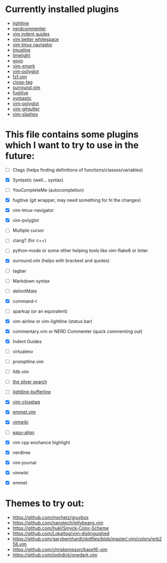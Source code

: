 # Currently installed plugins
* [lightline](https://github.com/itchyny/lightline.vim)
* [nerdcommenter](https://github.com/scrooloose/nerdcommenter)
* [vim indent guides](https://github.com/nathanaelkane/vim-indent-guides)
* [vim better whitespace](https://github.com/ntpeters/vim-better-whitespace)
* [vim tmux navigator](https://github.com/christoomey/vim-tmux-navigator)
* [tmuxline](https://github.com/edkolev/tmuxline.vim)
* [limelight](https://github.com/junegunn/limelight.vim)
* [goyo](https://github.com/junegunn/goyo.vim)
* [vim-xmark](https://github.com/junegunn/vim-xmark)
* [vim-polyglot](https://github.com/sheerun/vim-polyglot)
* [fzf.vim](https://github.com/junegunn/fzf.vim)
* [close-tag](https://github.com/alvan/vim-closetag)
* [surround.vim](https://github.com/tpope/vim-surround)
* [fugitive](https://github.com/tpope/vim-fugitive)
* [syntastic](https://github.com/vim-syntastic/syntastic)
* [vim-polyglot](https://github.com/sheerun/vim-polyglot)
* [vim-gitgutter](https://github.com/airblade/vim-gitgutter)
* [vim-slashes](https://github.com/junegunn/vim-slash)

# This file contains some plugins which I want to try to use in the future:
- [ ] Ctags (helps finding definitions of functions/classes/variables)
- [x] Syntastic (well... syntax)
- [ ] YouCompleteMe (autocompletion)
- [x] fugitive (git wrapper, may need something for hl the changes)
- [x] vim-tmux-navigator
- [x] vim-polyglot
- [ ] Multiple cursor
- [ ] clang? (for c++)
- [ ] python-mode or some other helping tools like vim-flake8 or linter
- [x] surround.vim (helps with brackest and quotes)
- [ ] tagbar
- [ ] Markdown syntax
- [ ] delimitMate
- [x] command-t
- [ ] sparkup (or an equivalent)
- [x] vim-airline or vim-lightline (status bar)
- [x] commentary.vim or NERD Commenter (quick commenting out)
- [x] Indent Guides
- [ ] virtualenv
- [ ] promptline.vim
- [ ] lldb.vim
- [ ] [the silver search](https://github.com/ggreer/the_silver_searcher)
- [ ] [lightline-bufferline](https://vimawesome.com/plugin/lightline-bufferline)
- [x] [vim-closetag](https://vimawesome.com/plugin/vim-closetag)
- [x] [emmet.vim](https://vimawesome.com/plugin/emmet-vim)
- [x] [vimwiki](https://github.com/vimwiki/vimwiki)
- [ ] [easy-align](https://github.com/junegunn/vim-easy-align)
- [x] vim cpp enchance highlight
- [x] nerdtree 
- [x] vim-journal
- [x] vimwiki
- [x] emmet


# Themes to try out:
* https://github.com/morhetz/gruvbox
* https://github.com/nanotech/jellybeans.vim
* https://github.com/hukl/Smyck-Color-Scheme
* https://github.com/Lokaltog/vim-distinguished
* https://github.com/garybernhardt/dotfiles/blob/master/.vim/colors/grb256.vim
* https://github.com/chriskempson/base16-vim
* https://github.com/joshdick/onedark.vim
